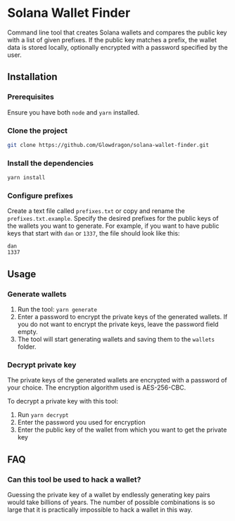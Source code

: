 # Solana Wallet Finder

Command line tool that creates Solana wallets and compares the public key with a list of given prefixes. If the public key matches a prefix, the wallet data is stored locally, optionally encrypted with a password specified by the user.

## Installation

### Prerequisites

Ensure you have both `node` and `yarn` installed.

### Clone the project

```bash
git clone https://github.com/Glowdragon/solana-wallet-finder.git
```

### Install the dependencies

```bash
yarn install
```

### Configure prefixes

Create a text file called `prefixes.txt` or copy and rename the `prefixes.txt.example`. Specify the desired prefixes for the public keys of the wallets you want to generate. For example, if you want to have public keys that start with `dan` or `1337`, the file should look like this:

```plain
dan
1337
```

## Usage

### Generate wallets
1. Run the tool: `yarn generate`
2. Enter a password to encrypt the private keys of the generated wallets. If you do not want to encrypt the private keys, leave the password field empty.
3. The tool will start generating wallets and saving them to the `wallets` folder.

### Decrypt private key

The private keys of the generated wallets are encrypted with a password of your choice. The encryption algorithm used is AES-256-CBC.

To decrypt a private key with this tool:
1. Run `yarn decrypt`
2. Enter the password you used for encryption
3. Enter the public key of the wallet from which you want to get the private key

## FAQ

### Can this tool be used to hack a wallet?

Guessing the private key of a wallet by endlessly generating key pairs would take billions of years. The number of possible combinations is so large that it is practically impossible to hack a wallet in this way.
